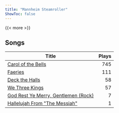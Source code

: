 ```yaml
---
title: "Mannheim Steamroller"
ShowToc: false
---
```


{{< more >}}

## Songs
Title | Plays 
----- | -----: 
[Carol of the Bells](/songs/carol-of-the-bells) | 745
[Faeries](/songs/faeries) | 111
[Deck the Halls](/songs/deck-the-halls) | 58
[We Three Kings](/songs/we-three-kings) | 57
[God Rest Ye Merry, Gentlemen (Rock)](/songs/god-rest-ye-merry-gentlemen-rock) | 7
[Hallelujah From "The Messiah"](/songs/hallelujah-from-the-messiah) | 1

